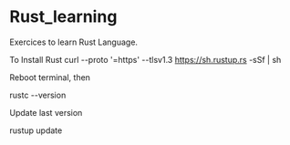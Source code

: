 # Rust_learning
Exercices to learn Rust Language.

To Install Rust
curl --proto '=https' --tlsv1.3 https://sh.rustup.rs -sSf | sh

Reboot terminal, then

rustc --version

Update last version

rustup update

